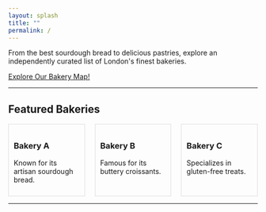 ```yaml
---
layout: splash
title: ""
permalink: /
---
```


<!-- Blank line added below -->

From the best sourdough bread to delicious pastries, explore an independently curated list of London's finest bakeries.

[Explore Our Bakery Map!](/map)

---

## Featured Bakeries

<div class="featured-bakeries" style="display: flex; gap: 20px;">
  <div class="bakery-tile" style="flex: 1; border: 1px solid #ddd; padding: 10px;">
    <h3>Bakery A</h3>
    <p>Known for its artisan sourdough bread.</p>
  </div>
  <div class="bakery-tile" style="flex: 1; border: 1px solid #ddd; padding: 10px;">
    <h3>Bakery B</h3>
    <p>Famous for its buttery croissants.</p>
  </div>
  <div class="bakery-tile" style="flex: 1; border: 1px solid #ddd; padding: 10px;">
    <h3>Bakery C</h3>
    <p>Specializes in gluten-free treats.</p>
  </div>
</div>

---
